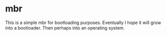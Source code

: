 # mbr

This is a simple mbr for bootloading purposes. Eventually I hope it will grow into a bootloader. Then perhaps into an operating system.
